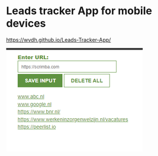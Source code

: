 # Leads tracker App for mobile devices

https://wvdh.github.io/Leads-Tracker-App/

![alt text](image.png)
